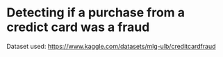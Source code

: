 # Detecting if a purchase from a credict card was a fraud

Dataset used: https://www.kaggle.com/datasets/mlg-ulb/creditcardfraud
